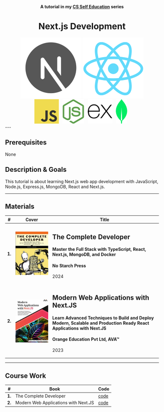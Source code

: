 <div align="center">
  <b>A tutorial in my <a href="https://github.com/abeerration/CS-Self-Education">CS Self Education</a> series</b>
  <h1>Next.js Development</h1>
</div>

<div align="center">
  <code><img width="200" src="nextjs.png"/></code>
  <code><img width="200" src="react.png"/></code>
  <br>
  <img height="80" src="js.svg">&nbsp;&nbsp;
  <img height="80" src="nodejs.svg">&nbsp;&nbsp;
  <img height="80" src="expressjs.svg">&nbsp;&nbsp;
  <img height="80" src="mongodb.svg">&nbsp;&nbsp;
</div>
---

## Prerequisites

None

## Description & Goals

This tutorial is about learning Next.js web app development with JavaScript, Node.js, Express.js, MongoDB, React and Next.js.

---

## Materials

| # | Cover | Title |
| ----------- | ----------- | ----------- |
| **1.** | ![](cover-1.jpg) | <h2>The Complete Developer</h2><h4>Master the Full Stack with TypeScript, React, Next.js, MongoDB, and Docker</h4><h4>No Starch Press</h4><p>2024</p> |
| **2.** | ![](cover-2.jpg) | <h2>Modern Web Applications with Next.JS</h2><h4>Learn Advanced Techniques to Build and Deploy Modern, Scalable and Production Ready React Applications with Next.JS</h4><h4>Orange Education Pvt Ltd, AVA™</h4><p>2023</p> |

---

## Course Work

| # | Book | Code |
| ----------- | ----------- | ----------- |
| **1.** | The Complete Developer | [code](https://github.com/abeerration/Next.js-Development/tree/main/1.%20The%20Complete%20Developer) |
| **2.** | Modern Web Applications with Next.JS | [code](https://github.com/abeerration/Next.js-Development/tree/main/2.%20Modern%20Web%20Applications%20with%20Next.JS) |
